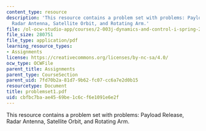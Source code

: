 ```yaml
---
content_type: resource
description: 'This resource contains a problem set with problems: Payload Release,
  Radar Antenna, Satellite Orbit, and Rotating Arm.'
file: /ol-ocw-studio-app/courses/2-003j-dynamics-and-control-i-spring-2007/cbfbc7baae4569be1c6cf6e1091e6e2f_problemset1.pdf
file_size: 280751
file_type: application/pdf
learning_resource_types:
- Assignments
license: https://creativecommons.org/licenses/by-nc-sa/4.0/
ocw_type: OCWFile
parent_title: Assignments
parent_type: CourseSection
parent_uid: 7fd70b2a-81d7-9b62-fc07-cc6a7e2d0b15
resourcetype: Document
title: problemset1.pdf
uid: cbfbc7ba-ae45-69be-1c6c-f6e1091e6e2f
---
```

This resource contains a problem set with problems: Payload Release, Radar Antenna, Satellite Orbit, and Rotating Arm.